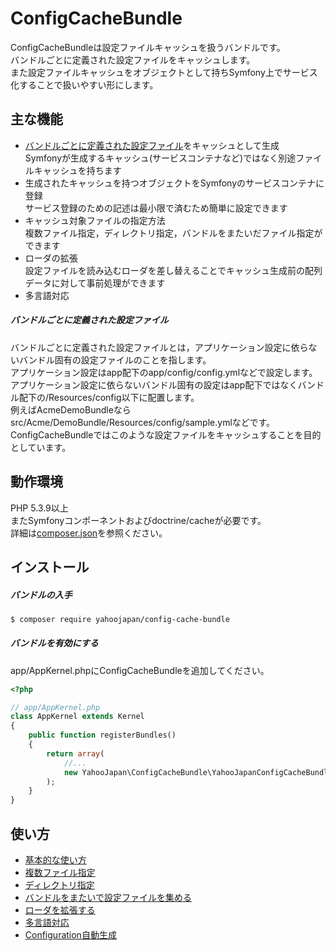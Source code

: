 ConfigCacheBundle
=================

ConfigCacheBundleは設定ファイルキャッシュを扱うバンドルです。  
バンドルごとに定義された設定ファイルをキャッシュします。  
また設定ファイルキャッシュをオブジェクトとして持ちSymfony上でサービス化することで扱いやすい形にします。

主な機能
--------

* [バンドルごとに定義された設定ファイル](#バンドルごとに定義された設定ファイル)をキャッシュとして生成  
Symfonyが生成するキャッシュ(サービスコンテナなど)ではなく別途ファイルキャッシュを持ちます
* 生成されたキャッシュを持つオブジェクトをSymfonyのサービスコンテナに登録  
サービス登録のための記述は最小限で済むため簡単に設定できます
* キャッシュ対象ファイルの指定方法  
複数ファイル指定，ディレクトリ指定，バンドルをまたいだファイル指定ができます
* ローダの拡張  
設定ファイルを読み込むローダを差し替えることでキャッシュ生成前の配列データに対して事前処理ができます
* 多言語対応

##### バンドルごとに定義された設定ファイル

バンドルごとに定義された設定ファイルとは，アプリケーション設定に依らないバンドル固有の設定ファイルのことを指します。  
アプリケーション設定はapp配下のapp/config/config.ymlなどで設定します。  
アプリケーション設定に依らないバンドル固有の設定はapp配下ではなくバンドル配下の/Resources/config以下に配置します。  
例えばAcmeDemoBundleならsrc/Acme/DemoBundle/Resources/config/sample.ymlなどです。  
ConfigCacheBundleではこのような設定ファイルをキャッシュすることを目的としています。

動作環境
--------

PHP 5.3.9以上  
またSymfonyコンポーネントおよびdoctrine/cacheが必要です。  
詳細は[composer.json](../../composer.json)を参照ください。

インストール
------------

##### バンドルの入手

```sh
$ composer require yahoojapan/config-cache-bundle
```

##### バンドルを有効にする

app/AppKernel.phpにConfigCacheBundleを追加してください。

```php
<?php

// app/AppKernel.php
class AppKernel extends Kernel
{
    public function registerBundles()
    {
        return array(
            //...
            new YahooJapan\ConfigCacheBundle\YahooJapanConfigCacheBundle(),
        );
    }
}
```

使い方
------

* [基本的な使い方](basic-usage.md)
* [複数ファイル指定](specify-files.md)
* [ディレクトリ指定](specify-directory.md)
* [バンドルをまたいで設定ファイルを集める](config-over-bundles.md)
* [ローダを拡張する](extends-loader.md)
* [多言語対応](multi-languages.md)
* [Configuration自動生成](generate-configuration.md)
